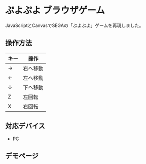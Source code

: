 # ぷよぷよ ブラウザゲーム

JavaScriptとCanvasでSEGAの「ぷよぷよ」ゲームを再現しました。

## 操作方法

| キー       | 操作       |
|------------|------------|
| →          | 右へ移動   |
| ←          | 左へ移動   |
| ↓          | 下へ移動   |
| Z          | 左回転     |
| X          | 右回転     |

## 対応デバイス

- PC

## デモページ


